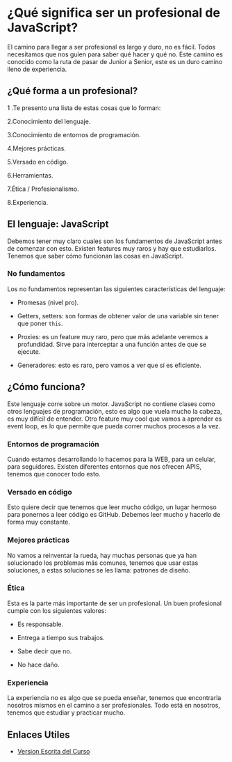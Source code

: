 # ¿Qué significa ser un profesional de JavaScript?

El camino para llegar a ser profesional es largo y duro, no es fácil.
Todos necesitamos que nos guíen para saber qué hacer y qué no.
Este camino es conocido como la ruta de pasar de Junior a Senior,
este es un duro camino lleno de experiencia.

## ¿Qué forma a un profesional?

1 .Te presento una lista de estas cosas que lo forman:

2.Conocimiento del lenguaje.

3.Conocimiento de entornos de programación.

4.Mejores prácticas.

5.Versado en código.

6.Herramientas.

7.Ética / Profesionalismo.

8.Experiencia.

## El lenguaje: JavaScript

Debemos tener muy claro cuales son los fundamentos de JavaScript antes de
comenzar con esto. Existen features muy raros y hay que estudiarlos.
Tenemos que saber cómo funcionan las cosas en JavaScript.

### No fundamentos

Los no fundamentos representan las siguientes características del lenguaje:

- Promesas (nivel pro).

- Getters, setters: son formas de obtener valor de una variable sin tener que poner `this`.

- Proxies: es un feature muy raro, pero que más adelante veremos a profundidad.
  Sirve para interceptar a una función antes de que se ejecute.

- Generadores: esto es raro, pero vamos a ver que sí es eficiente.

## ¿Cómo funciona?

Este lenguaje corre sobre un motor.
JavaScript no contiene clases como otros lenguajes de programación,
esto es algo que vuela mucho la cabeza, es muy difícil de entender.
Otro feature muy cool que vamos a aprender es event loop,
es lo que permite que pueda correr muchos procesos a la vez.

### Entornos de programación

Cuando estamos desarrollando lo hacemos para la WEB,
para un celular, para seguidores.
Existen diferentes entornos que nos ofrecen APIS,
tenemos que conocer todo esto.

### Versado en código

Esto quiere decir que tenemos que leer mucho código,
un lugar hermoso para ponernos a leer código es GitHub.
Debemos leer mucho y hacerlo de forma muy constante.

### Mejores prácticas

No vamos a reinventar la rueda,
hay muchas personas que ya han solucionado los problemas más comunes,
tenemos que usar estas soluciones, a estas soluciones se les llama:
patrones de diseño.

### Ética

Esta es la parte más importante de ser un profesional.
Un buen profesional cumple con los siguientes valores:

- Es responsable.

- Entrega a tiempo sus trabajos.

- Sabe decir que no.

- No hace daño.

### Experiencia

La experiencia no es algo que se pueda enseñar,
tenemos que encontrarla nosotros mismos en el camino a ser profesionales.
Todo está en nosotros, tenemos que estudiar y practicar mucho.

## Enlaces Utiles

- [Version Escrita del Curso](https://augdiaugus.gitbook.io/recoleccion-de-notas-publicas/escuela-de-javascript/curso-profesional-de-javascript)
